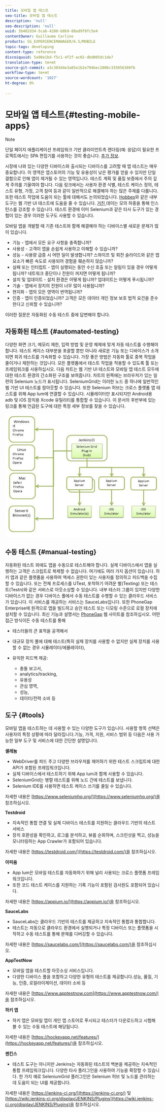 ```yaml
---
title: 모바일 앱 테스트
seo-title: 모바일 앱 테스트
description: 'null'
seo-description: 'null'
uuid: 3b402d34-5cab-4280-b8b9-88ad9f8fc5e4
contentOwner: Guillaume Carlino
products: SG_EXPERIENCEMANAGER/6.5/MOBILE
topic-tags: developing
content-type: reference
discoiquuid: 5a98e1bd-f5c1-4f2f-ac02-dbd005dc1de7
translation-type: tm+mt
source-git-commit: a3c303d4e3a85e1b2e794bec2006c335056309fb
workflow-type: tm+mt
source-wordcount: '1027'
ht-degree: 0%

---
```



# 모바일 앱 테스트{#testing-mobile-apps}

>[!NOTE]
>
>단일 페이지 애플리케이션 프레임워크 기반 클라이언트측 렌더링(예: 응답)이 필요한 프로젝트에서는 SPA 편집기를 사용하는 것이 좋습니다. [추가 정보](/help/sites-developing/spa-overview.md).

시장에 나와 있는 다양한 디바이스와 출시되는 디바이스를 고려할 때 앱 테스트는 매우 중요합니다. 이 영역은 앱스토어의 기능 및 유용성이 낮은 평가를 얻을 수 있지만 단일 결함으로 인해 앱이 제거될 수 있는 영역입니다. 테스트 계획 및 품질 보증에서 주의 깊게 주의를 기울여야 합니다. 다음 링크에서는 사용자 환경 식별, 테스트 케이스 정의, 테스트 유형, 가정, 고객 참여 등과 같이 일반적으로 해결해야 하는 많은 주제를 다룹니다. 또한 테스트 작업에 도움이 되는 툴에 대해서도 논의되었습니다. [Hobbes](/help/sites-developing/hobbes.md)와 같은 내부 도구는 웹 기반 UI 테스트에 도움을 줄 수 있습니다. [거친 ](/help/sites-developing/tough-day.md) 데이는 모의 하중을 통해 인스턴스를 강조할 수 있습니다. 테스트 환경에 이미 Selenium과 같은 타사 도구가 있는 경험이 있는 경우 이러한 도구도 사용할 수 있습니다.

모바일 앱을 개발할 때 기존 테스트와 함께 해결해야 하는 디바이스별 새로운 문제가 많이 있습니다.

* 기능 - 앱에서 모든 요구 사항을 충족합니까?
* 사용성 - 고객이 앱을 손쉽게 사용하고 이해할 수 있습니까?
* 성능 - 사용량 급증 시 어떤 일이 발생합니까? 스와이프 및 회전 슬라이드와 같은 앱 요소가 빠른 속도로 사용되어 경험을 훼손하지 않습니까?
* 실패 또는 인터럽트 - 앱이 실행되는 동안 수신 호출 또는 알림이 있을 경우 어떻게 됩니까? 네트워크 중단이나 전원이 꺼지면 어떻게 됩니까?
* 설치 및 업데이트 - 설치 환경은 어떻게 됩니까? 업데이트는 어떻게 푸시됩니까?
* 기술 - 앱에서 장치의 전원이 너무 많이 사용됩니까?
* 현지화 - 앱의 모든 영역이 번역됩니까?
* 인증 - 앱이 인증되었습니까? 고객은 모든 데이터 개인 정보 보호 법적 요건을 준수한다고 신뢰할 수 있습니까?

이러한 질문은 자동화된 수동 테스트 중에 답변해야 합니다.

## 자동화된 테스트 {#automated-testing}

다양한 화면 크기, 메모리 제한, 입력 방법 및 운영 체제에 맞게 자동 테스트를 수행해야 합니다. 테스트 케이스 대부분을 포괄할 뿐만 아니라 새로운 기능 또는 디바이스가 소개되면 회귀 테스트를 가속화할 수 있습니다. 가장 좋은 방법은 자동화 툴로 중복 작업을 줄이거나 제한하는 것입니다. 모든 플랫폼에서 테스트 작업을 적용할 수 있도록 툴 또는 프레임워크를 사용하십시오. 다음 차트는 웹 기반 UI 테스트와 모바일 앱 테스트 모두에 대한 테스트 환경의 간소화된 구조를 보여줍니다. 차트의 왼쪽에는 브라우저가 있는 일련의 Selenium 노드가 표시됩니다. SeleniumGrid는 이러한 노드 중 하나에 일반적인 웹 기반 UI 테스트를 팜아웃할 수 있습니다. 또한 Selenium 허브는 크로스 플랫폼 앱 테스트를 위해 App Ium에 연결할 수 있습니다. 시뮬레이터만 표시되지만 Android용 adb 및 iOS 장치용 Xcode 유틸리티를 통합할 수 있습니다. 이 문서의 후반부에 있는 링크를 통해 언급된 도구에 대한 특정 세부 정보를 찾을 수 있습니다.

![chlimage_1](assets/chlimage_1.jpeg)

## 수동 테스트 {#manual-testing}

자동화된 테스트 외에도 앱을 수동으로 테스트해야 합니다. 실제 디바이스에서 앱을 실행하는 고객은 스크립트로 복제할 수 없습니다. 여기에도 여러 가지 옵션이 있습니다. 하키 앱과 같은 플랫폼을 사용하여 액세스 권한이 있는 사용자를 정의하고 피드백을 수집할 수 있습니다. 또는 전체 프로세스를 UTest, 포착하기 어려운 별(Texting) 또는 테스트(Testn)와 같은 서비스로 아웃소싱할 수 있습니다. 내부 테스터 그룹이 있지만 다양한 디바이스가 없는 경우 디바이스 풀에서 수동 테스트를 수행할 수 있는 클라우드 서비스가 있습니다. 이 서비스를 제공하는 서비스는 SauceLabs입니다. 또한 PhoneGap Enterprise에 원격으로 앱을 빌드하고 승인 테스트 또는 디모링 수준으로 로컬 장치에 설치할 수 있습니다. 최신 기능과 설명서는 [PhoneGap](https://phonegap.com/) 웹 사이트를 참조하십시오. 어떤 접근 방식이든 수동 테스트를 통해

* 테스터들의 큰 표적을 공격해서
* 대규모 장치 풀에 대해 테스트(특히 실제 장치를 사용할 수 없지만 실제 장치를 사용할 수 없는 경우 시뮬레이터/에뮬레이터),
* 유익한 피드백 제공:

   * 충돌 보고서,
   * analytics/tracking,
   * 유용성
   * 관심 영역,
   * 성능,
   * 데이터/전력 소비 등

## 도구 {#tools}

모바일 앱을 테스트하는 데 사용할 수 있는 다양한 도구가 있습니다. 사용할 항목 선택은 사용자의 특정 상황에 따라 달라집니다.기능, 가격, 지원, 서비스 범위 등 다음은 사용 가능한 일부 도구 및 서비스에 대한 간단한 설명입니다.

**셀레늄**

* WebDriver를 피드 주고 다양한 브라우저를 제어하기 위한 테스트 스크립트에 대한 API가 포함된 프레임워크입니다.
* 실제 디바이스에서 테스트하기 위해 App Ium과 함께 사용할 수 있습니다.
* SeleniumGrid는 병렬 테스트를 위해 노드 간에 테스트를 보냅니다.
* Selenium IDE를 사용하면 테스트 케이스 쓰기를 줄일 수 있습니다.

자세한 내용은 [https://www.seleniumhq.org/](https://www.seleniumhq.org/)을 참조하십시오.

**Testdroid**

* 지속적인 통합 연결 및 실제 디바이스 테스트를 지원하는 클라우드 기반의 테스트 서비스
* 장치 호환성을 확인하고, 로그를 분석하고, 뷰를 순회하며, 스크린샷을 찍고, 성능을 모니터링하는 App Crawler가 포함되어 있습니다.

자세한 내용은 [https://testdroid.com/](https://testdroid.com/)을 참조하십시오.

**아피움**

* App Ium은 모바일 테스트를 자동화하기 위해 널리 사용되는 크로스 플랫폼 프레임워크입니다.
* 또한 코드 테스트 케이스를 지원하는 기록 기능이 포함된 검사원도 포함되어 있습니다.

자세한 내용은 [https://appium.io/](https://appium.io/)을 참조하십시오.

**SauceLabs**

* SauceLabs는 클라우드 기반의 테스트를 제공하고 지속적인 통합과 통합합니다.
* 테스트는 자동으로 클라우드 환경에서 실행되거나 특정 디바이스 또는 플랫폼을 시작하고 수동 테스트를 통해 문제를 디버깅할 수 있습니다.

자세한 내용은 [https://saucelabs.com/](https://saucelabs.com/)을 참조하십시오.

**AppTestNow**

* 모바일 앱을 테스트할 아웃소싱 서비스입니다.
* 다양한 디바이스 풀을 포함하고 다양한 유형의 테스트를 제공합니다.성능, 품질, 기능, 인증, 로컬라이제이션, 데이터 소비 등

자세한 내용은 [https://www.apptestnow.com](https://www.apptestnow.com/)을 참조하십시오.

**하키 앱**

* 하키 앱은 모바일 앱이 개인 앱 스토어로 푸시되고 테스터가 다운로드하고 시험해 볼 수 있는 수동 테스트에 해당됩니다.

자세한 내용은 [https://hockeyapp.net/features/](https://hockeyapp.net/features/)을 참조하십시오.

**젠킨스**

* 테스트 도구는 아니지만 Jenkins는 자동화된 테스트의 백본을 제공하는 지속적인 통합 프레임워크입니다. 다양한 타사 플러그인을 사용하여 기능을 확장할 수 있습니다. 한 가지 예로 SeleniumGrid 플러그인은 Selenium 허브 및 노드를 관리하는 데 도움이 되는 UI를 제공합니다.

자세한 내용은 [https://jenkins-ci.org/](https://jenkins-ci.org/) 및 [https://wiki.jenkins-ci.org/display/JENKINS/Plugins](https://wiki.jenkins-ci.org/display/JENKINS/Plugins)을 참조하십시오.
